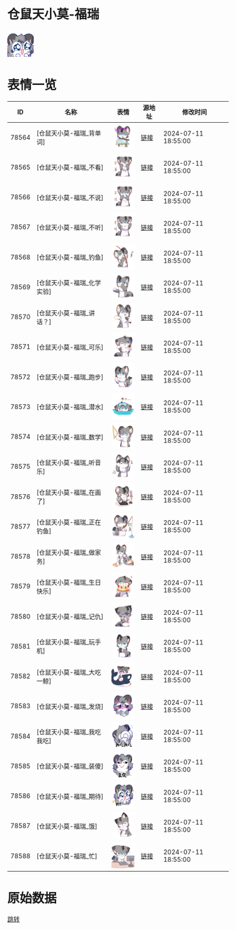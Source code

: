 # 仓鼠天小莫-福瑞

<img src="./cover.png" height="60" alt="cover" />

# 表情一览

|ID|名称|表情|源地址|修改时间|
|----|----|----|----|----|
|78564|[仓鼠天小莫-福瑞_背单词]|<img src="./pic/078564_%5B仓鼠天小莫-福瑞_背单词%5D.png" height="60" alt="背单词"/>|[链接](https://i0.hdslb.com/bfs/garb/44a5dfba2c19847ec0ab228bd30a9ff7fce08dbb.png)|2024-07-11 18:55:00|
|78565|[仓鼠天小莫-福瑞_不看]|<img src="./pic/078565_%5B仓鼠天小莫-福瑞_不看%5D.png" height="60" alt="不看"/>|[链接](https://i0.hdslb.com/bfs/garb/18aa9b3d3dc6f3ea4d7d99f12e9bf7352192e247.png)|2024-07-11 18:55:00|
|78566|[仓鼠天小莫-福瑞_不说]|<img src="./pic/078566_%5B仓鼠天小莫-福瑞_不说%5D.png" height="60" alt="不说"/>|[链接](https://i0.hdslb.com/bfs/garb/1d40c7db1e0345d8e43aba2adfd8a91682fcfd5c.png)|2024-07-11 18:55:00|
|78567|[仓鼠天小莫-福瑞_不听]|<img src="./pic/078567_%5B仓鼠天小莫-福瑞_不听%5D.png" height="60" alt="不听"/>|[链接](https://i0.hdslb.com/bfs/garb/efd3e14e32d00a1c777a2cfe4e7e33cd791caa85.png)|2024-07-11 18:55:00|
|78568|[仓鼠天小莫-福瑞_钓鱼]|<img src="./pic/078568_%5B仓鼠天小莫-福瑞_钓鱼%5D.png" height="60" alt="钓鱼"/>|[链接](https://i0.hdslb.com/bfs/garb/a1bd69300b9d38a3464d753fabb09e88b5e89429.png)|2024-07-11 18:55:00|
|78569|[仓鼠天小莫-福瑞_化学实验]|<img src="./pic/078569_%5B仓鼠天小莫-福瑞_化学实验%5D.png" height="60" alt="化学实验"/>|[链接](https://i0.hdslb.com/bfs/garb/eadab72312e28456639ec210896b85388bbd6643.png)|2024-07-11 18:55:00|
|78570|[仓鼠天小莫-福瑞_讲话？]|<img src="./pic/078570_%5B仓鼠天小莫-福瑞_讲话？%5D.png" height="60" alt="讲话？"/>|[链接](https://i0.hdslb.com/bfs/garb/c8b88f198078fb0b26d690dec94b8bb66cd0109e.png)|2024-07-11 18:55:00|
|78571|[仓鼠天小莫-福瑞_可乐]|<img src="./pic/078571_%5B仓鼠天小莫-福瑞_可乐%5D.png" height="60" alt="可乐"/>|[链接](https://i0.hdslb.com/bfs/garb/8f1a6537d8ab6984aa53042d02e851ccbdfc4bb7.png)|2024-07-11 18:55:00|
|78572|[仓鼠天小莫-福瑞_跑步]|<img src="./pic/078572_%5B仓鼠天小莫-福瑞_跑步%5D.png" height="60" alt="跑步"/>|[链接](https://i0.hdslb.com/bfs/garb/be70915dbfaa5e8632e68d2f10751cad69550cdd.png)|2024-07-11 18:55:00|
|78573|[仓鼠天小莫-福瑞_潜水]|<img src="./pic/078573_%5B仓鼠天小莫-福瑞_潜水%5D.png" height="60" alt="潜水"/>|[链接](https://i0.hdslb.com/bfs/garb/fb6e19746451e3a956dad7229c9a8ed1dfc9d611.png)|2024-07-11 18:55:00|
|78574|[仓鼠天小莫-福瑞_数学]|<img src="./pic/078574_%5B仓鼠天小莫-福瑞_数学%5D.png" height="60" alt="数学"/>|[链接](https://i0.hdslb.com/bfs/garb/4eee713def4265e49d2689a2b98b13a77288e75e.png)|2024-07-11 18:55:00|
|78575|[仓鼠天小莫-福瑞_听音乐]|<img src="./pic/078575_%5B仓鼠天小莫-福瑞_听音乐%5D.png" height="60" alt="听音乐"/>|[链接](https://i0.hdslb.com/bfs/garb/7b78ec94021c1c0ae3aec9adf878b60af944a545.png)|2024-07-11 18:55:00|
|78576|[仓鼠天小莫-福瑞_在画了]|<img src="./pic/078576_%5B仓鼠天小莫-福瑞_在画了%5D.png" height="60" alt="在画了"/>|[链接](https://i0.hdslb.com/bfs/garb/47e7c332f7da529d7d7a09ff87c1fc6a79bf29f5.png)|2024-07-11 18:55:00|
|78577|[仓鼠天小莫-福瑞_正在钓鱼]|<img src="./pic/078577_%5B仓鼠天小莫-福瑞_正在钓鱼%5D.png" height="60" alt="正在钓鱼"/>|[链接](https://i0.hdslb.com/bfs/garb/0707a70f0a0d3cfb04c308ef6c79fb9b44788777.png)|2024-07-11 18:55:00|
|78578|[仓鼠天小莫-福瑞_做家务]|<img src="./pic/078578_%5B仓鼠天小莫-福瑞_做家务%5D.png" height="60" alt="做家务"/>|[链接](https://i0.hdslb.com/bfs/garb/5f3ee1d8fbc37792b41550a0bbe5eab6ad1fcaa9.png)|2024-07-11 18:55:00|
|78579|[仓鼠天小莫-福瑞_生日快乐]|<img src="./pic/078579_%5B仓鼠天小莫-福瑞_生日快乐%5D.png" height="60" alt="生日快乐"/>|[链接](https://i0.hdslb.com/bfs/garb/2e0fc5360ee88e52293969e3bf07d09829cf4b23.png)|2024-07-11 18:55:00|
|78580|[仓鼠天小莫-福瑞_记仇]|<img src="./pic/078580_%5B仓鼠天小莫-福瑞_记仇%5D.png" height="60" alt="记仇"/>|[链接](https://i0.hdslb.com/bfs/garb/27432a3bf0c013337d40ce1f7593b0a4d8d896c4.png)|2024-07-11 18:55:00|
|78581|[仓鼠天小莫-福瑞_玩手机]|<img src="./pic/078581_%5B仓鼠天小莫-福瑞_玩手机%5D.png" height="60" alt="玩手机"/>|[链接](https://i0.hdslb.com/bfs/garb/c54cea510101de06c5b5b0085e4d65f9f8188060.png)|2024-07-11 18:55:00|
|78582|[仓鼠天小莫-福瑞_大吃一鲸]|<img src="./pic/078582_%5B仓鼠天小莫-福瑞_大吃一鲸%5D.png" height="60" alt="大吃一鲸"/>|[链接](https://i0.hdslb.com/bfs/garb/9f3e14fc947d29e410cce807cf0e4beab3acac95.png)|2024-07-11 18:55:00|
|78583|[仓鼠天小莫-福瑞_发烧]|<img src="./pic/078583_%5B仓鼠天小莫-福瑞_发烧%5D.png" height="60" alt="发烧"/>|[链接](https://i0.hdslb.com/bfs/garb/1a5b5f5b324ff9309f501a40f7e680d12cfc6e04.png)|2024-07-11 18:55:00|
|78584|[仓鼠天小莫-福瑞_我吃我吃]|<img src="./pic/078584_%5B仓鼠天小莫-福瑞_我吃我吃%5D.png" height="60" alt="我吃我吃"/>|[链接](https://i0.hdslb.com/bfs/garb/b7606476307c588f763ac89c98d20278ad311b0d.png)|2024-07-11 18:55:00|
|78585|[仓鼠天小莫-福瑞_装傻]|<img src="./pic/078585_%5B仓鼠天小莫-福瑞_装傻%5D.png" height="60" alt="装傻"/>|[链接](https://i0.hdslb.com/bfs/garb/56b509e1debec0a9bd46b8827362bf14efcf97d1.png)|2024-07-11 18:55:00|
|78586|[仓鼠天小莫-福瑞_期待]|<img src="./pic/078586_%5B仓鼠天小莫-福瑞_期待%5D.png" height="60" alt="期待"/>|[链接](https://i0.hdslb.com/bfs/garb/6770d20a722c1d50054754bc86cd0e7002d2c85e.png)|2024-07-11 18:55:00|
|78587|[仓鼠天小莫-福瑞_饿]|<img src="./pic/078587_%5B仓鼠天小莫-福瑞_饿%5D.png" height="60" alt="饿"/>|[链接](https://i0.hdslb.com/bfs/garb/ff0905ef29c7ad2305c5bf648f1fd56236bd4c4b.png)|2024-07-11 18:55:00|
|78588|[仓鼠天小莫-福瑞_忙]|<img src="./pic/078588_%5B仓鼠天小莫-福瑞_忙%5D.png" height="60" alt="忙"/>|[链接](https://i0.hdslb.com/bfs/garb/e8fcc3ba7763d928c733170564eaedc3df3e4875.png)|2024-07-11 18:55:00|

# 原始数据

[跳转](./raw.json)

